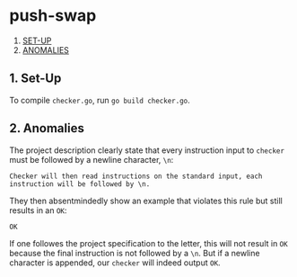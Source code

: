 # push-swap

1. [SET-UP](#1-set-up)
2. [ANOMALIES](#1-audit)

## 1. Set-Up

To compile `checker.go`, run `go build checker.go`.

## 2. Anomalies

The project description clearly state that every instruction input to `checker` must be followed by a newline character, `\n`:

`Checker will then read instructions on the standard input, each instruction will be followed by \n.`

They then absentmindedly show an example that violates this rule but still results in an `OK`:

```$ echo -e "rra\npb\nsa\nrra\npa" | ./checker "3 2 1 0"
OK
```

If one followes the project specification to the letter, this will not result in `OK` because the final instruction is not followed by a `\n`. But if a newline character is appended, our `checker` will indeed output `OK`.

